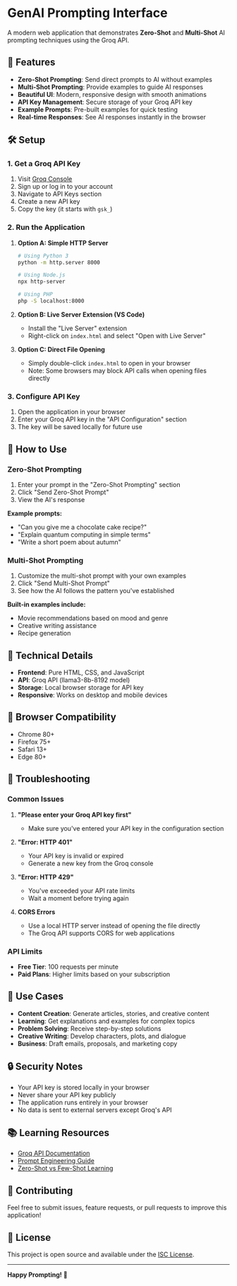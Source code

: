 # GenAI Prompting Interface

A modern web application that demonstrates **Zero-Shot** and **Multi-Shot** AI prompting techniques using the Groq API.

## 🚀 Features

- **Zero-Shot Prompting**: Send direct prompts to AI without examples
- **Multi-Shot Prompting**: Provide examples to guide AI responses
- **Beautiful UI**: Modern, responsive design with smooth animations
- **API Key Management**: Secure storage of your Groq API key
- **Example Prompts**: Pre-built examples for quick testing
- **Real-time Responses**: See AI responses instantly in the browser

## 🛠️ Setup

### 1. Get a Groq API Key

1. Visit [Groq Console](https://console.groq.com/)
2. Sign up or log in to your account
3. Navigate to API Keys section
4. Create a new API key
5. Copy the key (it starts with `gsk_`)

### 2. Run the Application

1. **Option A: Simple HTTP Server**
   ```bash
   # Using Python 3
   python -m http.server 8000
   
   # Using Node.js
   npx http-server
   
   # Using PHP
   php -S localhost:8000
   ```

2. **Option B: Live Server Extension (VS Code)**
   - Install the "Live Server" extension
   - Right-click on `index.html` and select "Open with Live Server"

3. **Option C: Direct File Opening**
   - Simply double-click `index.html` to open in your browser
   - Note: Some browsers may block API calls when opening files directly

### 3. Configure API Key

1. Open the application in your browser
2. Enter your Groq API key in the "API Configuration" section
3. The key will be saved locally for future use

## 📖 How to Use

### Zero-Shot Prompting

1. Enter your prompt in the "Zero-Shot Prompting" section
2. Click "Send Zero-Shot Prompt"
3. View the AI's response

**Example prompts:**
- "Can you give me a chocolate cake recipe?"
- "Explain quantum computing in simple terms"
- "Write a short poem about autumn"

### Multi-Shot Prompting

1. Customize the multi-shot prompt with your own examples
2. Click "Send Multi-Shot Prompt"
3. See how the AI follows the pattern you've established

**Built-in examples include:**
- Movie recommendations based on mood and genre
- Creative writing assistance
- Recipe generation

## 🔧 Technical Details

- **Frontend**: Pure HTML, CSS, and JavaScript
- **API**: Groq API (llama3-8b-8192 model)
- **Storage**: Local browser storage for API key
- **Responsive**: Works on desktop and mobile devices

## 📱 Browser Compatibility

- Chrome 80+
- Firefox 75+
- Safari 13+
- Edge 80+

## 🚨 Troubleshooting

### Common Issues

1. **"Please enter your Groq API key first"**
   - Make sure you've entered your API key in the configuration section

2. **"Error: HTTP 401"**
   - Your API key is invalid or expired
   - Generate a new key from the Groq console

3. **"Error: HTTP 429"**
   - You've exceeded your API rate limits
   - Wait a moment before trying again

4. **CORS Errors**
   - Use a local HTTP server instead of opening the file directly
   - The Groq API supports CORS for web applications

### API Limits

- **Free Tier**: 100 requests per minute
- **Paid Plans**: Higher limits based on your subscription

## 🎯 Use Cases

- **Content Creation**: Generate articles, stories, and creative content
- **Learning**: Get explanations and examples for complex topics
- **Problem Solving**: Receive step-by-step solutions
- **Creative Writing**: Develop characters, plots, and dialogue
- **Business**: Draft emails, proposals, and marketing copy

## 🔒 Security Notes

- Your API key is stored locally in your browser
- Never share your API key publicly
- The application runs entirely in your browser
- No data is sent to external servers except Groq's API

## 📚 Learning Resources

- [Groq API Documentation](https://console.groq.com/docs)
- [Prompt Engineering Guide](https://www.promptingguide.ai/)
- [Zero-Shot vs Few-Shot Learning](https://en.wikipedia.org/wiki/Few-shot_learning)

## 🤝 Contributing

Feel free to submit issues, feature requests, or pull requests to improve this application!

## 📄 License

This project is open source and available under the [ISC License](LICENSE).

---

**Happy Prompting! 🎉**
